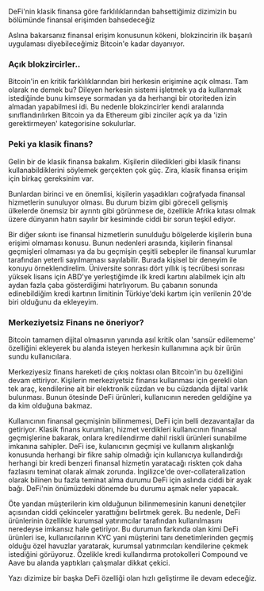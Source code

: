DeFi'nin klasik finansa göre farklılıklarından bahsettiğimiz dizimizin bu bölümünde finansal erişimden bahsedeceğiz 

Aslına bakarsanız finansal erişim konusunun kökeni, blokzincirin ilk başarılı uygulaması diyebileceğimiz Bitcoin'e kadar dayanıyor. 

### Açık blokzircirler.. 

Bitcoin'in en kritik farklılıklarından biri herkesin erişimine açık olması. Tam olarak ne demek bu? Dileyen herkesin sistemi işletmek ya da kullanmak istediğinde bunu kimseye sormadan ya da herhangi bir otoriteden izin almadan yapabilmesi idi. Bu nedenle blokzincirler kendi aralarında sınıflandırılırken Bitcoin ya da Ethereum gibi zinciler açık ya da 'izin gerektirmeyen' kategorisine sokulurlar. 

### Peki ya klasik finans?

Gelin bir de klasik finansa bakalım. Kişilerin diledikleri gibi klasik finansı kullanabildiklerini söylemek gerçekten çok güç. Zira, klasik finansa erişim için birkaç gereksinim var. 

Bunlardan birinci ve en önemlisi, kişilerin yaşadıkları coğrafyada finansal hizmetlerin sunuluyor olması.  Bu durum bizim gibi göreceli gelişmiş ülkelerde önemsiz bir ayrıntı gibi görünmese de, özellikle Afrika kıtası olmak üzere dünyanın hatırı sayılır bir kesiminde ciddi bir sorun teşkil ediyor.  

Bir diğer sıkıntı ise finansal hizmetlerin sunulduğu bölgelerde kişilerin buna erişimi olmaması konusu. Bunun nedenleri arasında, kişilerin finansal geçmişleri olmaması ya da bu geçmişin çeşitli sebepler ile finansal kurumlar tarafından yeterli sayılmaması sayılabilir. Burada kişisel bir deneyim ile konuyu örneklendirelim. Üniversite sonrası dört yıllık iş tecrübesi sonrası yüksek lisans için ABD'ye yerleştiğimde ilk kredi kartını alabilmek için altı aydan fazla çaba gösterdiğimi hatırlıyorum. Bu çabanın sonunda edinebildiğim kredi kartının limitinin Türkiye'deki kartım için verilenin 20'de biri olduğunu da ekleyeyim. 

### Merkeziyetsiz Finans ne öneriyor?

Bitcoin tamamen dijital olmasının yanında asıl kritik olan  'sansür edilememe' özelliğini ekleyerek bu alanda isteyen herkesin kullanımına açık bir ürün sundu kullanıcılara. 

Merkeziyesiz finans hareketi de çıkış noktası olan Bitcoin'in bu özelliğini devam ettiriyor. Kişilerin merkeziyetsiz finansı kullanması için gerekli olan tek araç, kendilerine ait bir elektronik cüzdan ve bu cüzdanda dijital varlık bulunması. Bunun ötesinde DeFi ürünleri, kullanıcının nereden geldiğine ya da kim olduğuna bakmaz.

Kullanıcının finansal geçmişinin bilinmemesi, DeFi için belli dezavantajlar da getiriyor. Klasik finans kurumları, hizmet verdikleri kullanıcının finansal geçmişlerine bakarak, onlara kredilendirme dahil riskli ürünleri sunabilme imkanına sahipler. DeFi ise, kulanıcının geçmişi ve kullanım alışkanlığı konusunda herhangi bir fikre sahip olmadığı için kullanıcıya kullandırdığı herhangi bir kredi benzeri finansal hizmetin yaratacağı riskten çok daha fazlasını teminat olarak almak zorunda. İngilizce'de over-collateralization olarak bilinen bu fazla teminat alma durumu DeFi için aslında ciddi bir ayak bağı. DeFi'nin önümüzdeki dönemde bu durumu aşmak neler yapacak. 

Öte yandan müşterilerin kim olduğunun bilinmemesinin kanuni denetçiler açısından ciddi çekinceler yarattığını belirtmek gerek. Bu nedenle, DeFi ürünlerinin özellikle kurumsal yatırımcılar tarafından kullanılmasını neredeyse imkansız hale getiriyor. Bu durumun farkında olan kimi DeFi ürünleri ise, kullanıcılarının KYC yani müşterini tanı denetimlerinden geçmiş olduğu özel havuzlar yaratarak, kurumsal yatırımcıları kendilerine çekmek istediğini görüyoruz. Özelikle kredi kullandırma protokolleri Compound ve Aave bu alanda yaptıkları çalışmalar dikkat çekici. 

Yazı dizimize bir başka DeFi özelliği olan hızlı geliştirme ile devam edeceğiz. 
